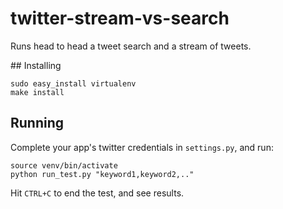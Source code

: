 twitter-stream-vs-search
========================

Runs head to head a tweet search and a stream of tweets.


## Installing

```
sudo easy_install virtualenv
make install
```

## Running

Complete your app's twitter credentials in `settings.py`, and run:

```
source venv/bin/activate
python run_test.py "keyword1,keyword2,.."
````

Hit `CTRL+C` to end the test, and see results.
